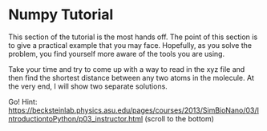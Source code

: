 Numpy Tutorial
==============

This section of the tutorial is the most hands off.
The point of this section is to give a practical example that you may face.
Hopefully, as you solve the problem, you find yourself more aware of the tools you are using.

Take your time and try to come up with a way to read in the xyz file and then find the shortest distance
between any two atoms in the molecule. At the very end, I will show two separate solutions.

Go!
Hint: https://becksteinlab.physics.asu.edu/pages/courses/2013/SimBioNano/03/IntroductiontoPython/p03_instructor.html (scroll to the bottom)
